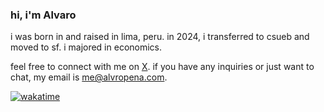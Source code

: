 ### hi, i'm Alvaro

i was born in and raised in lima, peru. in 2024, i transferred to csueb and moved to sf. i majored in economics.

feel free to connect with me on [X](https://twitter.com/alvropenaa). if you have any inquiries or just want to chat, my email is [me@alvropena.com](mailto:me@alvropena.com).

[![wakatime](https://wakatime.com/badge/user/401cadbc-f50c-4d07-a590-a965437b8e94.svg)](https://wakatime.com/@401cadbc-f50c-4d07-a590-a965437b8e94)
